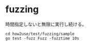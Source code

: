 # fuzzing

時間指定しないと無限に実行し続ける。

```
cd how2use/test/fuzzing/sample
go test -fuzz Fuzz -fuzztime 10s
```
